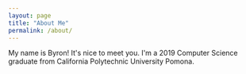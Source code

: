 ```yaml
---
layout: page
title: "About Me"
permalink: /about/
---
```


My name is Byron! It's nice to meet you. I'm a 2019 Computer Science graduate from California Polytechnic University Pomona.
